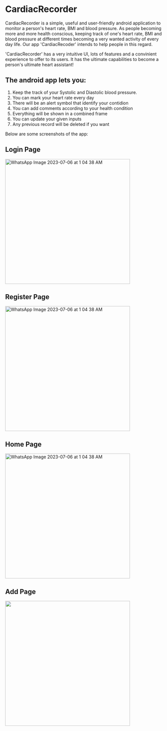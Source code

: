 # CardiacRecorder

CardiacRecorder is a simple, useful and user-friendly android application to monitor a person's heart rate, BMI and blood pressure.
As people becoming more and more health conscious, keeping track of one's heart rate, BMI and blood pressure at different times becoming a very wanted activity of every day life. Our app 'CardiacRecoder' intends to help people in this regard.

'CardiacRecorder' has a very intuitive UI, lots of features and a convinient experience to offer to its users. It has the ultimate capabilities to become a person's ultimate heart assistant!

## The android app lets you:
1. Keep the track of your Systolic and Diastolic blood pressure.
2. You can mark your heart rate every day
3. There will be an alert symbol that identify your contidion
4. You can add comments according to your health condition
5. Everything will be shown in a combined frame
6. You can update your given inputs
7. Any previous record will be deleted if you want

Below are some screenshots of the app:
## Login Page


<img src="https://github.com/Hasibul006/CardiacRecorder_6_9/assets/85826615/d3391587-a9d6-4b40-8cb6-d798a15920db" alt="WhatsApp Image 2023-07-06 at 1 04 38 AM" width="400px">



## Register Page

<img src="https://github.com/Hasibul006/CardiacRecorder_6_9/assets/85826615/e1e0a013-cde4-451a-8eb9-0c71608b77a0" alt="WhatsApp Image 2023-07-06 at 1 04 38 AM" width="400PX">


## Home Page


<img src="https://github.com/Hasibul006/CardiacRecorder_6_9/assets/85826615/0b90cab3-b5be-4e0f-9976-77debe835e0d" alt="WhatsApp Image 2023-07-06 at 1 04 38 AM" width="400PX">

## Add Page



<img src="https://github.com/Hasibul006/CardiacRecorder_6_9/assets/85826615/f7419193-6ef1-45b0-9a3d-991dc9eb9531" width="400PX">





